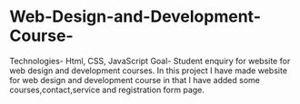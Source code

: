 # Web-Design-and-Development-Course-
Technologies- Html, CSS, JavaScript Goal- Student enquiry for website for web design and development courses. In this project I have made website for web design and development course in that I have added some courses,contact,service and registration form page.
